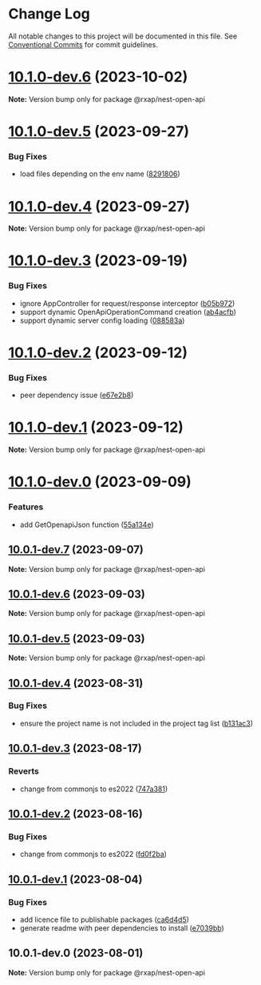 # Change Log

All notable changes to this project will be documented in this file.
See [Conventional Commits](https://conventionalcommits.org) for commit guidelines.

# [10.1.0-dev.6](https://gitlab.com/rxap/packages/compare/@rxap/nest-open-api@10.1.0-dev.5...@rxap/nest-open-api@10.1.0-dev.6) (2023-10-02)

**Note:** Version bump only for package @rxap/nest-open-api

# [10.1.0-dev.5](https://gitlab.com/rxap/packages/compare/@rxap/nest-open-api@10.1.0-dev.4...@rxap/nest-open-api@10.1.0-dev.5) (2023-09-27)

### Bug Fixes

- load files depending on the env name ([8291806](https://gitlab.com/rxap/packages/commit/829180655a1f748a6409d5ff276f1d97275ed0dc))

# [10.1.0-dev.4](https://gitlab.com/rxap/packages/compare/@rxap/nest-open-api@10.1.0-dev.3...@rxap/nest-open-api@10.1.0-dev.4) (2023-09-27)

**Note:** Version bump only for package @rxap/nest-open-api

# [10.1.0-dev.3](https://gitlab.com/rxap/packages/compare/@rxap/nest-open-api@10.1.0-dev.2...@rxap/nest-open-api@10.1.0-dev.3) (2023-09-19)

### Bug Fixes

- ignore AppController for request/response interceptor ([b05b972](https://gitlab.com/rxap/packages/commit/b05b972584773e8452128503e9fa71bbfedca85a))
- support dynamic OpenApiOperationCommand creation ([ab4acfb](https://gitlab.com/rxap/packages/commit/ab4acfbee424bda4d97526fe9738bc776c8685e1))
- support dynamic server config loading ([088583a](https://gitlab.com/rxap/packages/commit/088583acece9a693a461c958af3fa27cb20d661f))

# [10.1.0-dev.2](https://gitlab.com/rxap/packages/compare/@rxap/nest-open-api@10.1.0-dev.1...@rxap/nest-open-api@10.1.0-dev.2) (2023-09-12)

### Bug Fixes

- peer dependency issue ([e67e2b8](https://gitlab.com/rxap/packages/commit/e67e2b8eb884b598536d16c2c544a9ad9be5b53e))

# [10.1.0-dev.1](https://gitlab.com/rxap/packages/compare/@rxap/nest-open-api@10.1.0-dev.0...@rxap/nest-open-api@10.1.0-dev.1) (2023-09-12)

**Note:** Version bump only for package @rxap/nest-open-api

# [10.1.0-dev.0](https://gitlab.com/rxap/packages/compare/@rxap/nest-open-api@10.0.1-dev.7...@rxap/nest-open-api@10.1.0-dev.0) (2023-09-09)

### Features

- add GetOpenapiJson function ([55a134e](https://gitlab.com/rxap/packages/commit/55a134e22c5d59e19e699183b8658046c8b539d6))

## [10.0.1-dev.7](https://gitlab.com/rxap/packages/compare/@rxap/nest-open-api@10.0.1-dev.6...@rxap/nest-open-api@10.0.1-dev.7) (2023-09-07)

**Note:** Version bump only for package @rxap/nest-open-api

## [10.0.1-dev.6](https://gitlab.com/rxap/packages/compare/@rxap/nest-open-api@10.0.1-dev.5...@rxap/nest-open-api@10.0.1-dev.6) (2023-09-03)

**Note:** Version bump only for package @rxap/nest-open-api

## [10.0.1-dev.5](https://gitlab.com/rxap/packages/compare/@rxap/nest-open-api@10.0.1-dev.4...@rxap/nest-open-api@10.0.1-dev.5) (2023-09-03)

**Note:** Version bump only for package @rxap/nest-open-api

## [10.0.1-dev.4](https://gitlab.com/rxap/packages/compare/@rxap/nest-open-api@10.0.1-dev.3...@rxap/nest-open-api@10.0.1-dev.4) (2023-08-31)

### Bug Fixes

- ensure the project name is not included in the project tag list ([b131ac3](https://gitlab.com/rxap/packages/commit/b131ac3bd92b3b8799d62f15bbd30a1997d7c753))

## [10.0.1-dev.3](https://gitlab.com/rxap/packages/compare/@rxap/nest-open-api@10.0.1-dev.2...@rxap/nest-open-api@10.0.1-dev.3) (2023-08-17)

### Reverts

- change from commonjs to es2022 ([747a381](https://gitlab.com/rxap/packages/commit/747a381a090f0a276cf363da61bb19ed0c9cb5b7))

## [10.0.1-dev.2](https://gitlab.com/rxap/packages/compare/@rxap/nest-open-api@10.0.1-dev.1...@rxap/nest-open-api@10.0.1-dev.2) (2023-08-16)

### Bug Fixes

- change from commonjs to es2022 ([fd0f2ba](https://gitlab.com/rxap/packages/commit/fd0f2bae24eae7c854e96f630076cd5598c30be6))

## [10.0.1-dev.1](https://gitlab.com/rxap/packages/compare/@rxap/nest-open-api@10.0.1-dev.0...@rxap/nest-open-api@10.0.1-dev.1) (2023-08-04)

### Bug Fixes

- add licence file to publishable packages ([ca6d4d5](https://gitlab.com/rxap/packages/commit/ca6d4d509a743b89bad5ed7ae935d3007231705a))
- generate readme with peer dependencies to install ([e7039bb](https://gitlab.com/rxap/packages/commit/e7039bb5e86ffeadfe7cc92d5fc71d32f8efb4fb))

## 10.0.1-dev.0 (2023-08-01)

**Note:** Version bump only for package @rxap/nest-open-api
